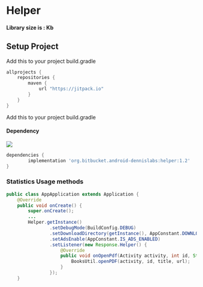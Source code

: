 # Helper 

#### Library size is : Kb
  
## Setup Project

Add this to your project build.gradle
``` gradle
allprojects {
    repositories {
        maven {
            url "https://jitpack.io"
        }
    }
}
```

Add this to your project build.gradle

#### Dependency
[![](https://jitpack.io/v/org.bitbucket.android-dennislabs/helper.svg)](https://jitpack.io/#org.bitbucket.android-dennislabs/helper)
```gradle
dependencies {
        implementation 'org.bitbucket.android-dennislabs:helper:1.2'
}
```


### Statistics Usage methods
```java
public class AppApplication extends Application {
    @Override
    public void onCreate() {
        super.onCreate();
        ...
        Helper.getInstance()
                .setDebugMode(BuildConfig.DEBUG)
                .setDownloadDirectory(getInstance(), AppConstant.DOWNLOAD_DIRECTORY)
                .setAdsEnable(AppConstant.IS_ADS_ENABLED)
                .setListener(new Response.Helper() {
                    @Override
                    public void onOpenPdf(Activity activity, int id, String title, String url) {
                        BooksUtil.openPDF(activity, id, title, url);
                    }
                });
    }

```